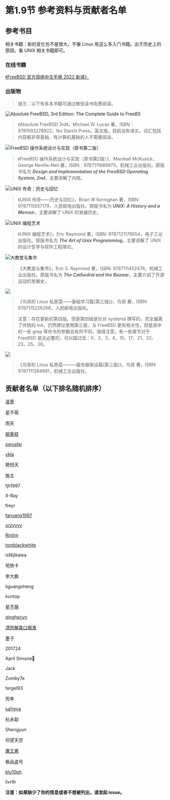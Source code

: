 # 第1.9节 参考资料与贡献者名单

## 参考书目

相关书籍：新的变化也不是很大。不像 Linux 有这么多入门书籍。出于历史上的原因，看 UNIX 相关书籍即可。

### 在线书籍

[《FreeBSD 官方简体中文手册 2022 新译》](https://handbook.bsdcn.org/)

### 出版物

> 提示：以下有多本书籍可通过微信读书免费阅读。

![Absolute FreeBSD, 3rd Edition: The Complete Guide to FreeBS](../.gitbook/assets/QQ图片20220527141115.png)

> 《Absolute FreeBSD 3rd》，Michael W. Lucas 著，ISBN：9781593278922，No Starch Press。英文版，目前没有译文。词汇包括内容都非常基础，有计算机基础的人不需要阅读。

![FreeBSD 操作系统设计与实现（原书第二版）](../.gitbook/assets/freebsd2rd.png)

> 《FreeBSD 操作系统设计与实现（原书第2版）》，Marshall McKusick、George Neville-Neil 著，ISBN：9787111689973，机械工业出版社。原版书名为 _**Design and Implementation of the FreeBSD Operating System, 2nd**_。主要讲解了内核。

![UNIX 传奇：历史与回忆](../.gitbook/assets/unixchuanqi.jpg)

> 《UNIX 传奇——历史与回忆》，Brian W Kernighan 著，ISBN: 9787115557179，人民邮电出版社。原版书名为 _**UNIX: A History and a Memoir**_。主要讲解了 UNIX 的发展历史。

![UNIX 编程艺术](../.gitbook/assets/s11345267.jpg)

> 《UNIX 编程艺术》，Eric Raymond 著，ISBN: 9787121176654，电子工业出版社。原版书名为 _**The Art of Unix Programming**_。主要讲解了 UNIX 的设计哲学与软件工程理论。

![大教堂与集市](../.gitbook/assets/dajiaotang.jpg)

> 《大教堂与集市》，Eric S. Raymond 著，ISBN: 9787111452478，机械工业出版社。原版书名为 _**The Cathedral and the Bazaar**_。主要介绍了开源运动的发展史。

![](../.gitbook/assets/53967433.\_SX318\_.jpg)

> 《鸟哥的 Linux 私房菜——基础学习篇(第三版)》，鸟哥 著，ISBN: 9787115226266，人民邮电出版社。
>
> 注意：存在更新的第四版。但是第四版是针对 systemd 撰写的，完全偏离了传统的 init，仍然建议使用第三版，与 FreeBSD 更有相关性。但是其中的一些 grep 等命令的参数会有所不同，值得注意。有一些章节对于 FreeBSD 是无必要的，可以跳过去：0、2、3、4、15、17、21、22、23、25、26。

![](../.gitbook/assets/server.jpg)

> 《鸟哥的 Linux 私房菜———服务器架设篇(第三版)》，鸟哥 著，ISBN: 9787111384991，机械工业出版社。

## 贡献者名单（以下排名随机排序）

[凌莞](https://clansty.com)

星不萌

雨天

[柳离枝](https://github.com/liulitchi)

[peiyafei](https://github.com/peiyafei)

[ykla](https://github.com/ykla)

艳阳天

施主

fjh1997

X-Ray

freyr

[fanyang1997](https://github.com/fanyang1997)

[orzyyyy](https://github.com/orzyyyy)

[Rintim](https://github.com/Rintim)

[tomblackwhite](https://github.com/tomblackwhite)

isNijikawa

地铁卡

李大鹏

liguangsheng

kuntop

[星不萌](https://www.moebsd.cn)

[qinghecyn](https://github.com/qinghecyn)

[清热解毒口服液](https://linuxacme.cn)

墨子

201724

April Simone🍥

Jack

Zomby7e

tergel93

兜率

[safreya](https://github.com/safreya)

杭永聪

Shengyun

仰望天空

[魔王酱](https://github.com/maouchandesu)

极品盗号

[blu10ph](https://github.com/blu10ph)

livrth

**注意：如果缺少了你的信息或者不想被列出，请发起 issue。**
